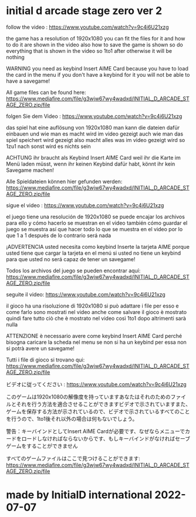 # initial d arcade stage zero ver 2


follow the video : https://www.youtube.com/watch?v=9c4i6U21xzg

the game has a resolution of 1920x1080 you can fit the files for it and how to do it are shown in the video also how to save the game is shown so do everything that is shown in the video so 1to1 after otherwise it will be nothing 

WARNING you need as keybind Insert AIME Card because you have to load the card in the menu if you don't have a keybind for it you will not be able to have a savegame!

All game files can be found here: https://www.mediafire.com/file/g3wjw67wy4wadxd/INITIAL_D_ARCADE_STAGE_ZERO.zip/file




folgen Sie dem Video : https://www.youtube.com/watch?v=9c4i6U21xzg

das spiel hat eine auflösung von 1920x1080 man kann die dateien dafür einbauen und wie man es macht wird im video gezeigt auch wie man das spiel speichert wird gezeigt also macht alles was im video gezeigt wird so 1zu1 nach sonst wird es nichts sein 

ACHTUNG ihr braucht als Keybind Insert AIME Card weil ihr die Karte im Menü laden müsst, wenn ihr keinen Keybind dafür habt, könnt ihr kein Savegame machen!

Alle Spieldateien können hier gefunden werden: https://www.mediafire.com/file/g3wjw67wy4wadxd/INITIAL_D_ARCADE_STAGE_ZERO.zip/file




sigue el video : https://www.youtube.com/watch?v=9c4i6U21xzg

el juego tiene una resolución de 1920x1080 se puede encajar los archivos para ello y cómo hacerlo se muestran en el video también cómo guardar el juego se muestra así que hacer todo lo que se muestra en el video por lo que 1 a 1 después de lo contrario será nada 

¡ADVERTENCIA usted necesita como keybind Inserte la tarjeta AIME porque usted tiene que cargar la tarjeta en el menú si usted no tiene un keybind para que usted no será capaz de tener un savegame!

Todos los archivos del juego se pueden encontrar aquí: https://www.mediafire.com/file/g3wjw67wy4wadxd/INITIAL_D_ARCADE_STAGE_ZERO.zip/file




seguite il video: https://www.youtube.com/watch?v=9c4i6U21xzg

il gioco ha una risoluzione di 1920x1080 si può adattare i file per esso e come farlo sono mostrati nel video anche come salvare il gioco è mostrato quindi fare tutto ciò che è mostrato nel video così 1to1 dopo altrimenti sarà nulla 

ATTENZIONE è necessario avere come keybind Insert AIME Card perché bisogna caricare la scheda nel menu se non si ha un keybind per essa non si potrà avere un savegame!

Tutti i file di gioco si trovano qui: https://www.mediafire.com/file/g3wjw67wy4wadxd/INITIAL_D_ARCADE_STAGE_ZERO.zip/file




ビデオに従ってください : https://www.youtube.com/watch?v=9c4i6U21xzg

このゲームは1920x1080の解像度を持っていますあなたはそれのためのファイルとそれを行う方法を適合させることができますビデオで示されていますまた、ゲームを保存する方法が示されているので、ビデオで示されているすべてのことを行うので、1to1後それ以外の場合は何もないでしょう。

警告：キーバインドとしてInsert AIME Cardが必要です、なぜならメニューでカードをロードしなければならないからです、もしキーバインドがなければセーブゲームをすることができません

すべてのゲームファイルはここで見つけることができます: https://www.mediafire.com/file/g3wjw67wy4wadxd/INITIAL_D_ARCADE_STAGE_ZERO.zip/file

# made by InitialD international 2022-07-07
